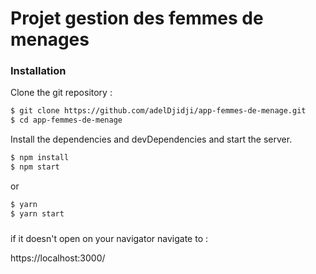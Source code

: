 # Projet gestion des femmes de menages


### Installation

Clone the git repository : 

```sh
$ git clone https://github.com/adelDjidji/app-femmes-de-menage.git
$ cd app-femmes-de-menage
```

Install the dependencies and devDependencies and start the server.

```sh
$ npm install
$ npm start
```

or

```sh
$ yarn
$ yarn start
```

###  
if it doesn't open on your navigator
navigate to :

https://localhost:3000/
